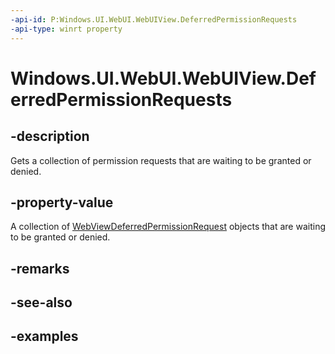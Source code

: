 ```yaml
---
-api-id: P:Windows.UI.WebUI.WebUIView.DeferredPermissionRequests
-api-type: winrt property
---
```


<!-- Property syntax.
public IVectorView<WebViewControlDeferredPermissionRequest> DeferredPermissionRequests { get; }
-->

# Windows.UI.WebUI.WebUIView.DeferredPermissionRequests

## -description
Gets a collection of permission requests that are waiting to be granted or denied.

## -property-value
A collection of [WebViewDeferredPermissionRequest](../windows.web.ui/webviewcontroldeferredpermissionrequest.md) objects that are waiting to be granted or denied.

## -remarks

## -see-also

## -examples

